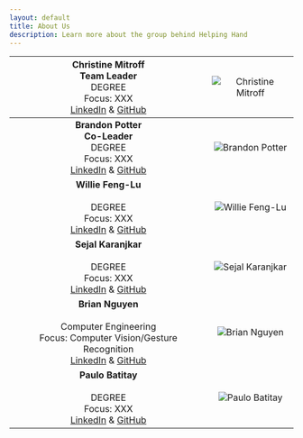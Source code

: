 ```yaml
---
layout: default
title: About Us
description: Learn more about the group behind Helping Hand
---
```

|<span style="font-weight:normal">**Christine Mitroff** <br/> **Team Leader** <br/> DEGREE <br/> Focus: XXX <br/> [LinkedIn](https://linkedIn.com) & [GitHub](https://github.com)</span>|<span style="font-weight:normal">![Christine Mitroff]({{site.baseurl}}/assets/css/octocat.png) </span> |
|:---------------------------------------------------------------------------------------------------------------------------------------------:|:---------------------------------------------------:|
|**Brandon Potter** <br/> **Co-Leader** <br/> DEGREE <br/> Focus: XXX <br/> [LinkedIn](https://linkedIn.com)  & [GitHub](https://github.com) | ![Brandon Potter]({{site.baseurl}}/assets/css/octocat.png) |
|**Willie Feng-Lu** <br/>                 <br/> DEGREE <br/> Focus: XXX <br/> [LinkedIn](https://linkedIn.com)  & [GitHub](https://github.com) | ![Willie Feng-Lu]({{site.baseurl}}/assets/css/octocat.png) |
|**Sejal Karanjkar** <br/>                 <br/> DEGREE <br/> Focus: XXX <br/> [LinkedIn](https://linkedIn.com)  & [GitHub](https://github.com) | ![Sejal Karanjkar]({{site.baseurl}}/assets/css/octocat.png) |
|**Brian Nguyen** <br/>                 <br/> Computer Engineering <br/> Focus: Computer Vision/Gesture Recognition <br/> [LinkedIn](linkedin.com/in/briandynguyen/)  & [GitHub](https://github.com/Kurazhi) | ![Brian Nguyen]({{site.baseurl}}/assets/css/octocat.png) |
|**Paulo Batitay** <br/>                 <br/> DEGREE <br/> Focus: XXX <br/> [LinkedIn](https://linkedIn.com)  & [GitHub](https://github.com) | ![Paulo Batitay]({{site.baseurl}}/assets/css/octocat.png) |
